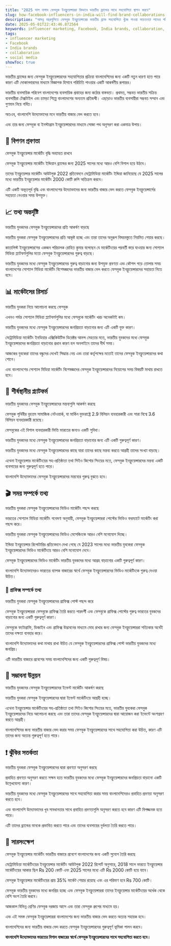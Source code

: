 ```yaml
---
title: "2025 সাল নাগাদ ফেসবুক ইনফ্লুয়েন্সাররা কিভাবে ভারতীয় ব্র্যান্ডের সাথে সহযোগিতা স্থাপন করবে"
slug: how-facebook-influencers-in-india-will-find-brand-collaborations-in-2025-2025-05-01
description: "আসন্ন বছরগুলিতে ফেসবুক ইনফ্লুয়েন্সারের ভারতীয় ব্র্যান্ড সহযোগিতা খুঁজে পাওয়া সচেতনতা লাভের পরিবর্তে বিভিন্ন ফ্যাক্টর দ্বারা প্রভাবিত হবে।"
date: 2025-05-01T22:43:46.872564
keywords: influencer marketing, Facebook, India brands, collaboration, social media
tags:
- influencer marketing
- Facebook
- India brands
- collaboration
- social media
showToc: true
---
```


ভারতীয় ব্র্যান্ডের জন্য ফেসবুক ইনফ্লুয়েন্সারদের সহযোগিতার প্রক্রিয়া বাংলাদেশিদের জন্য একটি নতুন ধারণা হতে পারে কারণ এটি দোকানদারদের মাধ্যমে বিজ্ঞাপক হিসাবে পরিচিতি পাওয়ার একটি আকর্ষণীয় রূপান্তর। 

ভারতীয় ব্যবসায়িক পরিবেশ বাংলাদেশের ব্যবসায়িক প্রবাহের জন্য কঠোর বাস্তবতা। প্রথমত, সম্ভবত ভারতীয় সক্রিয় ব্যবসায়ীরা টেক্সটাইল এবং চামড়া শিল্পে বাংলাদেশের অন্যতম প্রতিদ্বন্দ্বী। এছাড়াও ভারতীয় ব্যবসায়ীরা সম্ভবত সম্মান এবং গুণমান নিয়ে গর্বিত। 

অতএব, বাংলাদেশি উদ্যোক্তাদের মনে ভারতীয় বাজার ভেদ করতে হবে।

এবং তার জন্য ফেসবুক বা ইনস্টাগ্রাম ইনফ্লুয়েন্সারদের মাধ্যমে সোজা পথ অনুসরণ করা একমাত্র উপায়।

## 📝 বিপণন প্রবণতা

ফেসবুক ইনফ্লুয়েন্সার মার্কেটিং বৃদ্ধি অব্যাহত রাখবে

ফেসবুক ইনফ্লুয়েন্সার মার্কেটিং ইন্ডিয়ান ব্র্যান্ডের জন্য 2025 সালের মধ্যে আরও বেশি বিশাল হয়ে উঠবে।

তাদের ইনফ্লুয়েন্সার মার্কেটিং আউটলুক 2022 প্রতিবেদনে মেট্রোমিডিয়া মার্কেটিং ইন্ডিয়া জানিয়েছে যে 2025 সালের মধ্যে ভারতীয় ইনফ্লুয়েন্সার মার্কেটিং 2000 কোটি রুপি অতিক্রম করবে।

এটি একটি অভূতপূর্ব বৃদ্ধি এবং বাংলাদেশের উদ্যোক্তাদের জন্য ভারতীয় বাজার ভেদ করতে ফেসবুক ইনফ্লুয়েন্সার্সের সহায়তা নেওয়ার সময় উপযুক্ত।

## 📈 তথ্য অন্তর্দৃষ্টি

ভারতীয় যুবকদের ফেসবুক ইনফ্লুয়েন্সারদের প্রতি আকর্ষণ বাড়ছে

ভারতীয় যুবকরা ফেসবুক ইনফ্লুয়েন্সারদের প্রতি আকৃষ্ট হচ্ছে এবং তারা তাদের অনুরূপ বিষয়বস্তুতে নিয়মিত শেয়ার করছে।

কাতালিস্ট ইনফ্লুয়েন্সারসের একজন পরিচালক রোহিত কুমার বলেছেন যে মার্কেটিংয়ের পরবর্তী স্তরে যাওয়ার জন্য সোশ্যাল মিডিয়া প্ল্যাটফর্মগুলির মতো ফেসবুক ইনফ্লুয়েন্সারদের গুরুত্ব বাড়ছে।

ভারতীয় যুবকদের মধ্যে ফেসবুক ইনফ্লুয়েন্সারদের গুরুত্ব বাড়ানোর জন্য উপযুক্ত প্রবণতা এবং কৌশল গড়ে তোলার সময় বাংলাদেশের সোশ্যাল মিডিয়া মার্কেটিং বিশেষজ্ঞদের ভারতীয় বাজার ভেদ করতে ফেসবুক ইনফ্লুয়েন্সারদের সহায়তা নিতে হবে।

## 📊 মার্কেটসের রিসার্চ

ভারতীয় যুবকরা নিয়ে আলোচনা করছে ফেসবুক

এখনও পর্যন্ত সোশ্যাল মিডিয়া প্ল্যাটফর্মগুলির মধ্যে ফেসবুকে মার্কেটিং খরচ অনেকটাই কম।

ভারতীয় যুবকদের মধ্যে ফেসবুক ইনফ্লুয়েন্সারদের জনপ্রিয়তা বাড়ানোর জন্য এটি একটি যুক্ত কারণ।

মেট্রোমিডিয়া মার্কেটিং ইনডিয়ার এক্সিকিউটিভ ডিরেক্টর আনন্দ মেহতার মতে, ভারতীয় যুবকদের মধ্যে ফেসবুক ইনফ্লুয়েন্সারদের জনপ্রিয়তা বাড়ানোর প্রধান কারণ হল অনলাইনে তাদের দীর্ঘ সময়।

আজকের যুবকেরা তাদের বন্ধুদের দেখেই সিদ্ধান্ত নেয় এবং তারা কর্তৃপক্ষের মতোই তাদের ফেসবুক ইনফ্লুয়েন্সারদের কথা শোনে।

এবং বাংলাদেশের সোশ্যাল মিডিয়া মার্কেটিং বিশেষজ্ঞদের ফেসবুক ইনফ্লুয়েন্সারদের নিয়োগের সময় বিষয়টি মাথায় রাখতে হবে।

## 🎤 শীর্ষস্থানীয় প্ল্যাটফর্ম

ভারতীয় যুবকদের ফেসবুক ইনফ্লুয়েন্সারদের মন্তব্যগুলি আকর্ষণ করছে

ফেসবুক পৃথিবীর বৃহত্তম সামাজিক নেটওয়ার্ক, যা মার্কিন যুক্তরাষ্ট্রে 2.9 বিলিয়ন ব্যবহারকারী এবং সারা বিশ্বে 3.6 বিলিয়ন ব্যবহারকারী রয়েছে।

ফেসবুকের এই বিশাল ব্যবহারকারী ভিত্তি ভারতের জন্যও একটি সুবিধা।

ভারতীয় যুবকদের মধ্যে ফেসবুক ইনফ্লুয়েন্সারদের জনপ্রিয়তা বাড়ানোর জন্য এটি একটি গুরুত্বপূর্ণ কারণ।

ভারতীয় যুবকদের মধ্যে ফেসবুক ইনফ্লুয়েন্সারদের কাছে যারা তাদের কাছে মন্তব্য করতে আগ্রহী তাদের সংখ্যা বাড়ছে।

এথেনা ইনফ্লুয়েন্সার মার্কেটিংয়ের সহ-প্রতিষ্ঠাতা তথা সিইও কিশোর সিংয়ের মতে, ফেসবুক ইনফ্লুয়েন্সারদের মন্তব্য একটি ব্যবসায়ের জন্য গুরুত্বপূর্ণ হতে পারে।

বাংলাদেশি উদ্যোক্তাদের ফেসবুক ইনফ্লুয়েন্সারদের মন্তব্যের গুরুত্ব বুঝতে হবে।

## 🎬 সময় সম্পর্কে তথ্য

ভারতীয় যুবকরা ফেসবুক ইনফ্লুয়েন্সারদের ভিডিও মার্কেটিং পছন্দ করছে

ভারতের সোশ্যাল মিডিয়া মার্কেটিং গবেষণা অনুযায়ী, ফেসবুক ইনফ্লুয়েন্সাররা পোস্টের ভিডিও ফরম্যাটে মার্কেটিং করা পছন্দ করে।

ভারতীয় যুবকরা ফেসবুক ইনফ্লুয়েন্সারদের ভিডিও মেসেজিংকে আরও বেশি মনোযোগ দিচ্ছে।

ইন্ডিয়া ইনফ্লুয়েন্সার রিপোটারির প্রতিবেদনে দেখা গেছে যে 2023 সালের মধ্যে ভারতীয় যুবকেরা ফেসবুক ইনফ্লুয়েন্সারদের ভিডিও মার্কেটিংয়ে আরও বেশি মনোযোগ দেবে।

ফেসবুক ইনফ্লুয়েন্সারদের ভিডিও মার্কেটিং ভারতীয় যুবকদের মধ্যে আগ্রহ বাড়ানোর একটি গুরুত্বপূর্ণ কারণ।

বাংলাদেশি উদ্যোক্তাদেরও ভারতের ব্যাপক বাজারের স্বার্থে ফেসবুক ইনফ্লুয়েন্সারদের ভিডিও মার্কেটিংকে গুরুত্ব দেওয়া উচিত।

### 🎨 গ্রাফিক্স সম্পর্কে তথ্য

ভারতীয় যুবকরা ফেসবুক ইনফ্লুয়েন্সারদের গ্রাফিক্স পোস্ট পছন্দ করে

ফেসবুক ইনফ্লুয়েন্সাররা ফেসবুকে গ্রাফিক্স তৈরি করতে পারদর্শী এবং ফেসবুকে গ্রাফিক্স পোস্টের গুরুত্ব ভারতের যুবকদের বাড়ানোর জন্য একটি গুরুত্বপূর্ণ কারণ।

ফেসবুকে ফটোগ্রাফি, ডিজাইন এবং গ্রাফিক্স উদ্ভাবনের মাধ্যমে মোহ রাখার জন্য ফেসবুক ইনফ্লুয়েন্সাররা সত্যিকার অর্থেই তাদের দক্ষতা ব্যবহার করে।

বাংলাদেশি উদ্যোক্তাদের কথা মাথায় রাখা উচিত যে ফেসবুক ইনফ্লুয়েন্সারদের গ্রাফিক্স পোস্ট ভারতীয় যুবকদের মধ্যে জনপ্রিয়।

এটি ভারতীয় বাজারে প্রবেশের সময় বাংলাদেশিদের জন্য একটি গুরুত্বপূর্ণ বিষয়।

## 🚀 সম্ভাবনা উন্নয়ন

ভারতীয় যুবকদের ফেসবুক ইনফ্লুয়েন্সারদের ইভেন্ট মার্কেটিং আকর্ষণ করছে

ভারতীয় যুবকরা ফেসবুক ইনফ্লুয়েন্সারদের দ্বারা ইভেন্ট মার্কেটিংয়ে আগ্রহী হচ্ছে।

এথেনা ইনফ্লুয়েন্সার মার্কেটিংয়ের সহ-প্রতিষ্ঠাতা তথা সিইও কিশোর সিংয়ের মতে, ভারতীয় যুবকেরা ফেসবুক ইনফ্লুয়েন্সারদের নিয়ে আলোচনা করছে এবং তারা তাদের ফেসবুক ইনফ্লুয়েন্সারদের দ্বারা আয়োজন করা ইভেন্টে অংশগ্রহণ করতে আগ্রহী।

বাংলাদেশিদের জন্য ভারতীয় বাজার ভেদ করার সময় ফেসবুক ইনফ্লুয়েন্সারদের সাথে সহযোগিতা করা উচিত, কারণ এটি তাদের জন্য অত্যন্ত গুরুত্বপূর্ণ হতে পারে।

## ❗ ঝুঁকির সতর্কতা

ভারতীয় যুবকরা ফেসবুক ইনফ্লুয়েন্সারদের দ্বারা প্রবণতা অনুসরণ করছে

প্রবাহিত প্রবণতা অনুসরণ করতে সক্ষম হতে ভারতীয় যুবকদের মধ্যে ফেসবুক ইনফ্লুয়েন্সারদের জনপ্রিয়তা বাড়ানো একটি উল্লেখযোগ্য কারণ।

ভারতীয় যুবকদের মধ্যে ফেসবুক ইনফ্লুয়েন্সারদের সাথে সহযোগিতা করার সময় বাংলাদেশিদেরও প্রবাহিত প্রবণতা অনুসরণ করতে হবে।

এবং বাংলাদেশি উদ্যোক্তাদের খুব সাবধানতার সাথে প্রবাহিত প্রবণতাগুলি অনুসরণ করতে হবে কারণ এটি বিপজ্জনক হতে পারে।

এটি তাদের ব্র্যান্ডের মানকে প্রভাবিত করতে পারে এবং তাদের ব্যবসায়ের দুর্বলতা তৈরি করতে পারে।

## 🎁 সারসংক্ষেপ

ফেসবুক ইনফ্লুয়েন্সার মার্কেটিং ভারতীয় বাজারে প্রবেশে বাংলাদেশের জন্য একটি সুযোগ তৈরি করছে

মেট্রোমিডিয়া মার্কেটিংয়ের ইনফ্লুয়েন্সার মার্কেটিং আউটলুক 2022 রিপোর্ট অনুসারে, 2018 সালে ভারতে ইনফ্লুয়েন্সার মার্কেটিংয়ের আকার ছিল Rs 200 কোটি এবং 2025 সালের মধ্যে এটি Rs 2000 কোটি হয়ে যাবে।

ফেসবুক ইনফ্লুয়েন্সার মার্কেটিংয়ের প্রায় 35% মার্কেট শেয়ার রয়েছে এবং এর পরিমাণ হবে Rs 700 কোটি। 

ফেসবুক ভারতীয় যুবকদের মধ্যে জনপ্রিয় হচ্ছে এবং ফেসবুক ইনফ্লুয়েন্সাররা তাদের ইনফ্লুয়েন্সার মার্কেটিংয়ের অর্ধেক থেকে বেশি অংশ তৈরি করবে। 

আজকাল বিভিন্ন শ্রেণির ফেসবুক দরজায় আসে এবং তারা ফেসবুক গ্রুপের মাধ্যমে হয়। 

এবং এই সমস্ত ফেসবুক ইনফ্লুয়েন্সাররা বাংলাদেশের জন্য ভারতীয় বাজার ভেদ করতে অত্যন্ত সহায়ক হবে।

বাংলাদেশিদের জন্য ভারতীয় বাজার ভেদ করতে ফেসবুক ইনফ্লুয়েন্সারদের গুরুত্বপূর্ণ ভূমিকা পালন করবে। 

**বাংলাদেশি উদ্যোক্তাদের ভারতের বিশাল বাজারের স্বার্থে ফেসবুক ইনফ্লুয়েন্সারদের সাথে সহযোগিতা করতে হবে।**